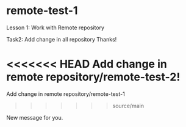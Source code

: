 # remote-test-1
Lesson 1: Work with Remote repository

Task2: Add change in all repository
Thanks!

<<<<<<< HEAD
Add change in remote repository/remote-test-2!
=======
Add change in remote repository/remote-test-1
>>>>>>> source/main

New message for you.
